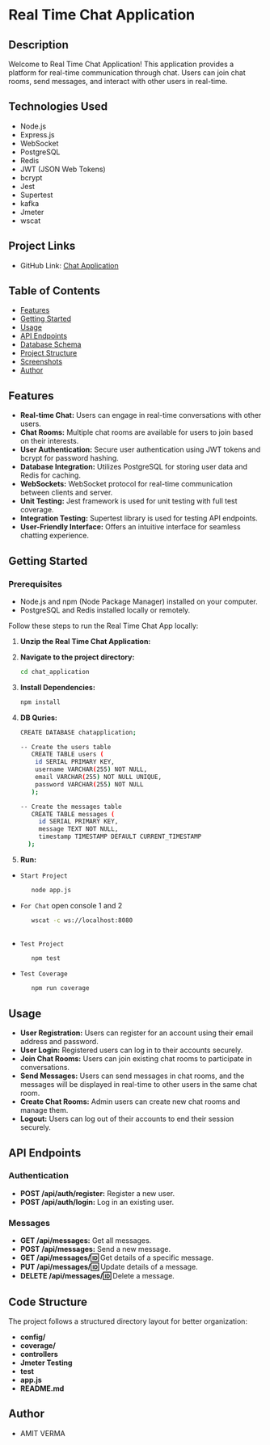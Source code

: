 # Real Time Chat Application

## Description

Welcome to Real Time Chat Application! This application provides a platform for real-time communication through chat. Users can join chat rooms, send messages, and interact with other users in real-time. 

## Technologies Used

- Node.js
- Express.js
- WebSocket
- PostgreSQL
- Redis
- JWT (JSON Web Tokens)
- bcrypt
- Jest
- Supertest
- kafka
- Jmeter
- wscat

## Project Links


- GitHub Link: [Chat Application](https://github.com/amitverma202/Chat_Application.git)


## Table of Contents

- [Features](#features)
- [Getting Started](#getting-started)
- [Usage](#usage)
- [API Endpoints](#api-endpoints)
- [Database Schema](#database-schema)
- [Project Structure](#project-structure)
- [Screenshots](#screenshots)
- [Author](#author)

## Features


- **Real-time Chat:** Users can engage in real-time conversations with other users.
- **Chat Rooms:** Multiple chat rooms are available for users to join based on their interests.
- **User Authentication:** Secure user authentication using JWT tokens and bcrypt for password hashing.
- **Database Integration:** Utilizes PostgreSQL for storing user data and Redis for caching.
- **WebSockets:** WebSocket protocol for real-time communication between clients and server.
- **Unit Testing:** Jest framework is used for unit testing with full test coverage.
- **Integration Testing:** Supertest library is used for testing API endpoints.
- **User-Friendly Interface:** Offers an intuitive interface for seamless chatting experience.

## Getting Started

### Prerequisites

- Node.js and npm (Node Package Manager) installed on your computer.
- PostgreSQL and Redis installed locally or remotely.


Follow these steps to run the Real Time Chat App locally:

1. **Unzip the Real Time Chat Application:**

2. **Navigate to the project directory:**

   ```bash
   cd chat_application
   ```


2. **Install Dependencies:**

   ```bash
   npm install
   ``` 

3. **DB Quries:**

   ```bash
   CREATE DATABASE chatapplication;

   -- Create the users table
      CREATE TABLE users (
       id SERIAL PRIMARY KEY,
       username VARCHAR(255) NOT NULL,
       email VARCHAR(255) NOT NULL UNIQUE,
       password VARCHAR(255) NOT NULL
      );

   -- Create the messages table
      CREATE TABLE messages (
        id SERIAL PRIMARY KEY,
        message TEXT NOT NULL,
        timestamp TIMESTAMP DEFAULT CURRENT_TIMESTAMP
     );


   ``` 

4. **Run:**

 - `Start Project`
   ```bash
      node app.js
   ``` 
 - `For Chat`
  open console 1 and 2
   ```bash
      wscat -c ws://localhost:8080
      
 - `Test Project`
   ```bash
      npm test
   ``` 

 - `Test Coverage`
   ```bash
      npm run coverage
   ``` 
## Usage

- **User Registration:** Users can register for an account using their email address and password.
- **User Login:** Registered users can log in to their accounts securely.
- **Join Chat Rooms:** Users can join existing chat rooms to participate in conversations.
- **Send Messages:** Users can send messages in chat rooms, and the messages will be displayed in real-time to other users in the same chat room.
- **Create Chat Rooms:** Admin users can create new chat rooms and manage them.
- **Logout:** Users can log out of their accounts to end their session securely.

## API Endpoints

### Authentication

- **POST /api/auth/register:** Register a new user.
- **POST /api/auth/login:** Log in an existing user.


### Messages

- **GET /api/messages:** Get all messages.
- **POST /api/messages:** Send a new message.
- **GET /api/messages/:id:** Get details of a specific message.
- **PUT /api/messages/:id:** Update details of a message.
- **DELETE /api/messages/:id:** Delete a message.

## Code Structure

The project follows a structured directory layout for better organization:

- **config/**
- **coverage/**
- **controllers**
- **Jmeter Testing**
- **test**
- **app.js**
- **README.md**

## Author

- AMIT VERMA